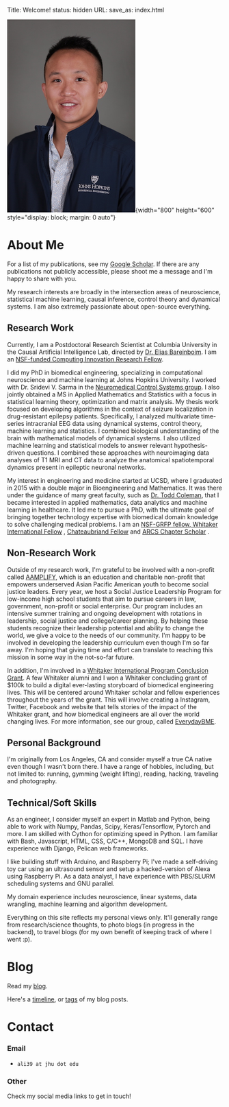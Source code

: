 Title: Welcome!
status: hidden
URL:
save_as: index.html

![Adam Li](./images/adam.JPG){width="800" height="600" style="display: block; margin: 0 auto"}

# About Me

For a list of my publications, see my [Google Scholar](https://scholar.google.com/citations?user=KxY17KcAAAAJ&hl=en). If there are any publications not publicly accessible, please shoot me a message and I'm happy to share with you.

My research interests are broadly in the intersection areas of neuroscience,
statistical machine learning, causal inference, control theory and dynamical systems. I am also extremely passionate about open-source
everything.

## Research Work

Currently, I am a Postdoctoral Research Scientist at Columbia University in the Causal Artificial Intelligence Lab, directed by [Dr. Elias Bareinboim](http://causalai.net). I am an [NSF-funded Computing Innovation Research Fellow](https://cifellows2021.org/2021-class/).

I did my PhD in biomedical engineering, specializing in computational neuroscience and machine learning
at Johns Hopkins University. I worked with Dr. Sridevi V. Sarma in
the [Neuromedical Control Systems group](http://sarmalab.icm.jhu.edu/). I also jointly obtained a MS in Applied
Mathematics and Statistics with a focus in statistical learning theory, optimization and matrix analysis. My thesis work
focused on developing algorithms in the context of seizure localization in drug-resistant epilepsy patients.
Specifically, I analyzed multivariate time-series intracranial EEG data using dynamical systems, control theory, machine
learning and statistics. I combined biological understanding of the brain with mathematical models of dynamical systems.
I also utilized machine learning and statistical models to answer relevant hypothesis-driven questions. I combined these
approaches with neuroimaging data analyses of T1 MRI and CT data to analyze the anatomical spatiotemporal dynamics
present in epileptic neuronal networks. 

My interest in engineering and medicine started at UCSD, where I graduated in 2015 with a double major in Bioengineering
and Mathematics. It was there under the guidance of many great faculty, such
as [Dr. Todd Coleman](http://coleman.ucsd.edu/), that I became interested in applied mathematics, data analytics and
machine learning in healthcare. It led me to pursue a PhD, with the ultimate goal of bringing together technology
expertise with biomedical domain knowledge to solve challenging medical problems. I am
an [NSF-GRFP fellow, Whitaker International Fellow](https://icm.jhu.edu/2017/03/20/adam-li-selected-for-nsf-graduate-research-and-whitaker-international-fellowships/#.YH2ZT6lKj0o)
, [Chateaubriand Fellow](https://icm.jhu.edu/2017/06/16/adam-li-icm-phd-student-selected-for-chateaubriand-fellowship/#.YH2Zi6lKj0o)
and [ARCS Chapter Scholar](https://icm.jhu.edu/2020/07/20/adam-li-icm-phd-student-receives-arcs-scholarship/#.YH2ZbKlKj0o)
.

## Non-Research Work

Outside of my research work, I'm grateful to be involved with a non-profit
called [AAMPLIFY](https://www.aamplify.us.org/), which is an education and charitable non-profit that empowers
underserved Asian Pacific American youth to become social justice leaders. Every year, we host a Social Justice
Leadership Program for low-income high school students that aim to pursue careers in law, government, non-profit or
social enterprise. Our program includes an intensive summer training and ongoing development with rotations in
leadership, social justice and college/career planning. By helping these students recognize their leadership potential
and ability to change the world, we give a voice to the needs of our community. I'm happy to be involved in developing
the leadership curriculum even though I'm so far away. I'm hoping that giving time and effort can translate to reaching
this mission in some way in the not-so-far future.

In addition, I'm involved in a [Whitaker International Program Conclusion Grant](https://www.whitaker.org/). A few
Whitaker alumni and I won a Whitaker concluding grant of $100k to build a digital ever-lasting storyboard of biomedical
engineering lives. This will be centered around Whitaker scholar and fellow experiences throughout the years of the
grant. This will involve creating a Instagram, Twitter, Facebook and website that tells stories of the impact of the
Whitaker grant, and how biomedical engineers are all over the world changing lives. For more information, see our group,
called [EverydayBME](https://www.everydaybme.com/).

## Personal Background

I'm originally from Los Angeles, CA and consider myself a true CA native even though I wasn't born there. I have a range
of hobbies, including, but not limited to: running, gymming (weight lifting), reading, hacking, traveling and photography.

## Technical/Soft Skills

As an engineer, I consider myself an expert in Matlab and Python, being able to work with Numpy, Pandas, Scipy,
Keras/Tensorflow, Pytorch and more. I am skilled with Cython for optimizing speed in Python. I am familiar with Bash, Javascript, HTML, CSS, C/C++, MongoDB and SQL. I have
experience with Django, Pelican web frameworks. 

I like building stuff with Arduino, and Raspberry Pi; I've made a
self-driving toy car using an ultrasound sensor and setup a hacked-version of Alexa using Raspberry Pi. As a data
analyst, I have experience with PBS/SLURM scheduling systems and GNU parallel.

My domain experience includes neuroscience, linear systems, data wrangling, machine learning and algorithm development.

Everything on this site reflects my personal views only. It'll generally range from research/science thoughts, to photo
blogs (in progress in the backend), to travel blogs (for my own benefit of keeping track of where I went :p).

# Blog

Read my [blog](/blog.html). 

Here's a [timeline](/archives.html), or [tags](/tags.html) of my blog posts. 

# Contact

### Email

- `ali39 at jhu dot edu`

### Other

Check my social media links to get in touch!
